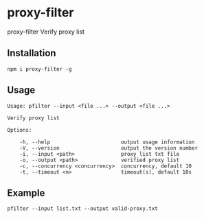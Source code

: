 # proxy-filter
proxy-filter Verify proxy list

## Installation
`npm i proxy-filter -g`

## Usage
```
Usage: pfilter --input <file ...> --output <file ...>

Verify proxy list

Options:

	-h, --help                       output usage information
	-V, --version                    output the version number
	-i, --input <path>               proxy list txt file
	-o, --output <path>              verified proxy list
	-c, --concurrency <concurrency>  concurrency, default 10
	-t, --timeout <n>                timeout(s), default 10s
```

## Example
`pfilter --input list.txt --output valid-proxy.txt`